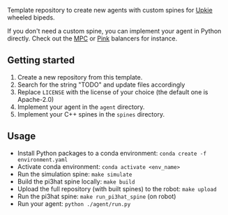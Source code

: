 Template repository to create new agents with custom spines for [Upkie](https://github.com/upkie/upkie) wheeled bipeds.

If you don't need a custom spine, you can implement your agent in Python directly. Check out the [MPC](https://github.com/upkie/mpc_balancer) or [Pink](https://github.com/upkie/pink_balancer) balancers for instance.

## Getting started

1. Create a new repository from this template.
2. Search for the string "TODO" and update files accordingly
3. Replace ``LICENSE`` with the license of your choice (the default one is Apache-2.0)
4. Implement your agent in the ``agent`` directory.
5. Implement your C++ spines in the ``spines`` directory.

## Usage

- Install Python packages to a conda environment: ``conda create -f environment.yaml``
- Activate conda environment: ``conda activate <env_name>``
- Run the simulation spine: ``make simulate``
- Build the pi3hat spine locally: ``make build``
- Upload the full repository (with built spines) to the robot: ``make upload``
- Run the pi3hat spine: ``make run_pi3hat_spine`` (on robot)
- Run your agent: ``python ./agent/run.py``
